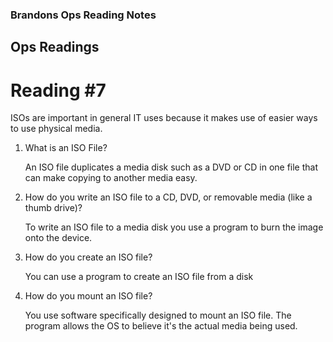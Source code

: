 ### Brandons Ops Reading Notes
## Ops Readings
# Reading #7

ISOs are important in general IT uses because it makes use of easier ways to use physical media. 

1. What is an ISO File?

   An ISO file duplicates a media disk such as a DVD or CD in one file that can make copying to another media easy. 

3. How do you write an ISO file to a CD, DVD, or removable media (like a thumb drive)?

   To write an ISO file to a media disk you use a program to burn the image onto the device.
   
4. How do you create an ISO file?

   You can use a program to create an ISO file from a disk

6. How do you mount an ISO file?

   You use software specifically designed to mount an ISO file. The program allows the OS to believe it's the actual media being used. 
      
